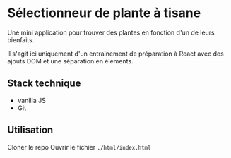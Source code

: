 # Sélectionneur de plante à tisane

Une mini application pour trouver des plantes en fonction d'un de leurs bienfaits.

Il s'agit ici uniquement d'un entrainement de préparation à React avec des ajouts DOM et une séparation en éléments.

## Stack technique

- vanilla JS
- Git

## Utilisation

Cloner le repo
Ouvrir le fichier `./html/index.html`